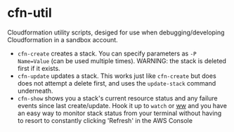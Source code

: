# cfn-util

Cloudformation utility scripts, desiged for use when debugging/developing Cloudformation in a sandbox account.

* `cfn-create` creates a stack. You can specify parameters as `-P Name=Value` (can be used multiple times). WARNING: the stack is deleted first if it exists.
* `cfn-update` updates a stack. This works just like `cfn-create` but does does not attempt a delete first, and uses the `update-stack` command underneath.
* `cfn-show` shows you a stack's current resource status and any failure events since last create/update. Hook it up to `watch` or [ww](hhtps://github.com/jtyers/ww) and you have an easy way to monitor stack status from your terminal without having to resort to constantly clicking 'Refresh' in the AWS Console
